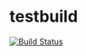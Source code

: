 # testbuild

[![Build Status](https://dev.azure.com/mousejiggler/OpenWRT/_apis/build/status/Cringely.testbuild?branchName=main)](https://dev.azure.com/mousejiggler/OpenWRT/_build/latest?definitionId=19&branchName=main)
